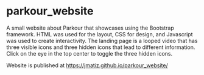 # parkour_website
A small website about Parkour that showcases using the Bootstrap framework. HTML was used for the layout, CSS for design, and Javascript was used to create interactivity. The landing page is a looped video that has three visible icons and three hidden icons that lead to different information. Click on the eye in the top center to toggle the three hidden icons.

Website is published at https://jmatiz.github.io/parkour_website/
